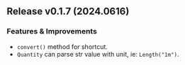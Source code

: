 ## Release v0.1.7 (2024.0616)


### Features & Improvements

- `convert()` method for shortcut.
- `Quantity` can parse str value with unit, ie: `Length("1m")`.